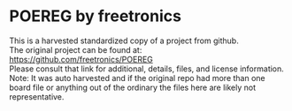 
# POEREG by freetronics  
This is a harvested standardized copy of a project from github.  
The original project can be found at:  
https://github.com/freetronics/POEREG  
Please consult that link for additional, details, files, and license information.  
Note: It was auto harvested and if the original repo had more than one board file or anything out of the ordinary the files here are likely not representative.  
    